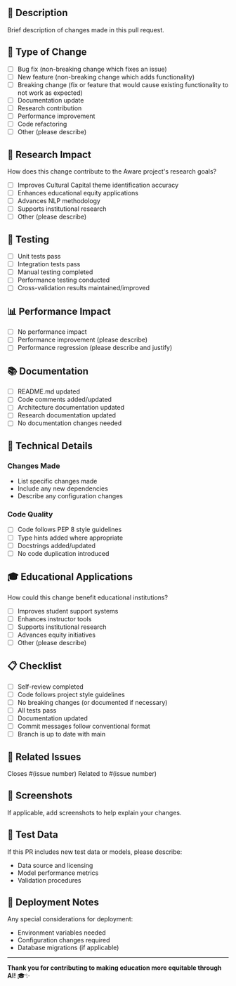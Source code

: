 ## 📝 Description
Brief description of changes made in this pull request.

## 🎯 Type of Change
- [ ] Bug fix (non-breaking change which fixes an issue)
- [ ] New feature (non-breaking change which adds functionality)
- [ ] Breaking change (fix or feature that would cause existing functionality to not work as expected)
- [ ] Documentation update
- [ ] Research contribution
- [ ] Performance improvement
- [ ] Code refactoring
- [ ] Other (please describe)

## 🔬 Research Impact
How does this change contribute to the Aware project's research goals?
- [ ] Improves Cultural Capital theme identification accuracy
- [ ] Enhances educational equity applications
- [ ] Advances NLP methodology
- [ ] Supports institutional research
- [ ] Other (please describe)

## 🧪 Testing
- [ ] Unit tests pass
- [ ] Integration tests pass
- [ ] Manual testing completed
- [ ] Performance testing conducted
- [ ] Cross-validation results maintained/improved

## 📊 Performance Impact
- [ ] No performance impact
- [ ] Performance improvement (please describe)
- [ ] Performance regression (please describe and justify)

## 📚 Documentation
- [ ] README.md updated
- [ ] Code comments added/updated
- [ ] Architecture documentation updated
- [ ] Research documentation updated
- [ ] No documentation changes needed

## 🔧 Technical Details
### Changes Made
- List specific changes made
- Include any new dependencies
- Describe any configuration changes

### Code Quality
- [ ] Code follows PEP 8 style guidelines
- [ ] Type hints added where appropriate
- [ ] Docstrings added/updated
- [ ] No code duplication introduced

## 🎓 Educational Applications
How could this change benefit educational institutions?
- [ ] Improves student support systems
- [ ] Enhances instructor tools
- [ ] Supports institutional research
- [ ] Advances equity initiatives
- [ ] Other (please describe)

## 📋 Checklist
- [ ] Self-review completed
- [ ] Code follows project style guidelines
- [ ] No breaking changes (or documented if necessary)
- [ ] All tests pass
- [ ] Documentation updated
- [ ] Commit messages follow conventional format
- [ ] Branch is up to date with main

## 🔗 Related Issues
Closes #(issue number)
Related to #(issue number)

## 📸 Screenshots
If applicable, add screenshots to help explain your changes.

## 🧪 Test Data
If this PR includes new test data or models, please describe:
- Data source and licensing
- Model performance metrics
- Validation procedures

## 🚀 Deployment Notes
Any special considerations for deployment:
- Environment variables needed
- Configuration changes required
- Database migrations (if applicable)

---

**Thank you for contributing to making education more equitable through AI!** 🎓✨ 